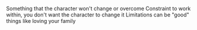 Something that the character won't change or overcome
Constraint to work within, you don't want the character to change it
Limitations can be "good" things like loving your family